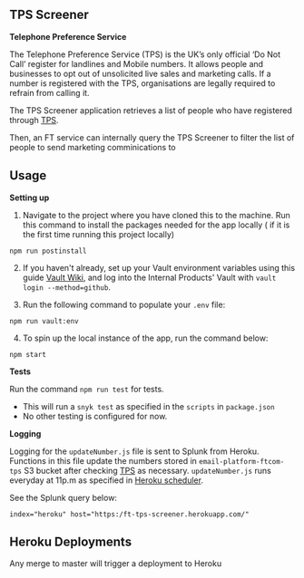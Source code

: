 ## TPS Screener

**Telephone Preference Service**

The Telephone Preference Service (TPS) is the UK’s only official ‘Do Not Call’ register for landlines and Mobile numbers.
It allows people and businesses to opt out of unsolicited live sales and marketing calls.
If a number is registered with the TPS, organisations are legally required to refrain from calling it.

The TPS Screener application retrieves a list of people who have registered through [TPS](https://www.tpsonline.org.uk/).

Then, an FT service can internally query the TPS Screener to filter the list of people to send marketing comminications to

## Usage

**Setting up**

1. Navigate to the project where you have cloned this to the machine.
Run this command to install the packages needed for the app locally ( if it is the first time running this project locally)

```shell
npm run postinstall
```

2. If you haven't already, set up your Vault environment variables using this guide [Vault Wiki](https://github.com/Financial-Times/vault/wiki/Getting-Started-With-Vault), and log into the Internal Products' Vault with `vault login --method=github`. 

3. Run the following command to populate your `.env` file:

```shell
npm run vault:env
```

4. To spin up the local instance of the app, run the command below:

```shell
npm start
```

**Tests**

Run the command `npm run test` for tests.  
- This will run a `snyk test` as specified in the `scripts` in `package.json`  
- No other testing is configured for now.

**Logging**

Logging for the ```updateNumber.js``` file is sent to Splunk from Heroku. Functions in this file update the numbers stored in ```email-platform-ftcom-tps``` S3 bucket after checking [TPS](https://www.tpsonline.org.uk/) as necessary. ```updateNumber.js``` runs everyday at 11p.m as specified in [Heroku scheduler](https://dashboard.heroku.com/apps/ft-tps-screener/scheduler).  

See the Splunk query below:

```
index="heroku" host="https:/ft-tps-screener.herokuapp.com/"
```

## Heroku Deployments

Any merge to master will trigger a deployment to Heroku
